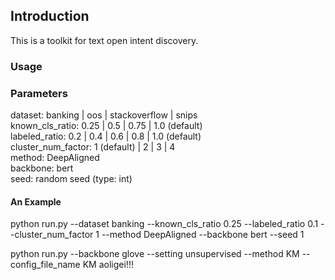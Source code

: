 ## Introduction
This is a toolkit for text open intent discovery.

### Usage
### Parameters
dataset: banking | oos | stackoverflow | snips   
known_cls_ratio: 0.25 | 0.5 | 0.75 | 1.0 (default)  
labeled_ratio: 0.2 | 0.4 | 0.6 | 0.8 | 1.0 (default)  
cluster_num_factor: 1 (default) | 2 | 3 | 4  
method: DeepAligned  
backbone: bert   
seed: random seed (type: int)
#### An Example
python run.py --dataset banking --known_cls_ratio 0.25 --labeled_ratio 0.1 --cluster_num_factor 1 --method DeepAligned --backbone bert --seed 1 

python run.py --backbone glove --setting unsupervised --method KM --config_file_name KM
aoligei!!!